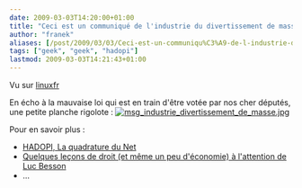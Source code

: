 ```yaml
---
date: 2009-03-03T14:20:00+01:00
title: "Ceci est un communiqué de l'industrie du divertissement de masse (vu sur linuxfr)"
author: "franek"
aliases: [/post/2009/03/03/Ceci-est-un-communiqu%C3%A9-de-l-industrie-du-divertissement-de-masse-%28vu-sur-linuxfr%29]
tags: ["geek", "geek", "hadopi"]
lastmod: 2009-03-03T14:21:43+01:00
---
```

Vu sur [linuxfr](http://linuxfr.org/2009/03/03/25103.html)

En écho à la mauvaise loi qui est en train d'être votée par nos cher députés, une petite planche rigolote : [![msg_industrie_divertissement_de_masse.jpg](https://franek.chicour.net/public/.msg_industrie_divertissement_de_masse_m.jpg "msg_industrie_divertissement_de_masse.jpg, mar. 2009")](https://franek.chicour.net/public/msg_industrie_divertissement_de_masse.jpg)

Pour en savoir plus :

- [HADOPI, La quadrature du Net](http://www.laquadrature.net/HADOPI)
- [Quelques leçons de droit (et même un peu d'économie) à l'attention de Luc Besson](http://www.maitre-eolas.fr/2009/02/16/1318-quelques-lecons-de-droit-a-l-attention-de-luc-besson)
- ...
